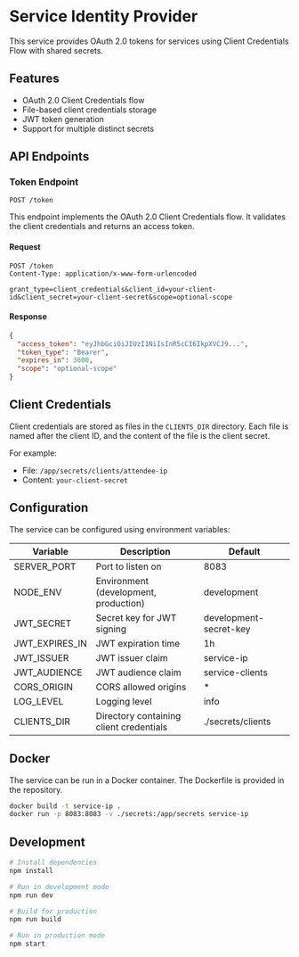 # Service Identity Provider

This service provides OAuth 2.0 tokens for services using Client Credentials Flow with shared secrets.

## Features

- OAuth 2.0 Client Credentials flow
- File-based client credentials storage
- JWT token generation
- Support for multiple distinct secrets

## API Endpoints

### Token Endpoint

`POST /token`

This endpoint implements the OAuth 2.0 Client Credentials flow. It validates the client credentials and returns an access token.

#### Request

```
POST /token
Content-Type: application/x-www-form-urlencoded

grant_type=client_credentials&client_id=your-client-id&client_secret=your-client-secret&scope=optional-scope
```

#### Response

```json
{
  "access_token": "eyJhbGciOiJIUzI1NiIsInR5cCI6IkpXVCJ9...",
  "token_type": "Bearer",
  "expires_in": 3600,
  "scope": "optional-scope"
}
```

## Client Credentials

Client credentials are stored as files in the `CLIENTS_DIR` directory. Each file is named after the client ID, and the content of the file is the client secret.

For example:
- File: `/app/secrets/clients/attendee-ip`
- Content: `your-client-secret`

## Configuration

The service can be configured using environment variables:

| Variable       | Description                             | Default                |
| -------------- | --------------------------------------- | ---------------------- |
| SERVER_PORT    | Port to listen on                       | 8083                   |
| NODE_ENV       | Environment (development, production)   | development            |
| JWT_SECRET     | Secret key for JWT signing              | development-secret-key |
| JWT_EXPIRES_IN | JWT expiration time                     | 1h                     |
| JWT_ISSUER     | JWT issuer claim                        | service-ip             |
| JWT_AUDIENCE   | JWT audience claim                      | service-clients        |
| CORS_ORIGIN    | CORS allowed origins                    | *                      |
| LOG_LEVEL      | Logging level                           | info                   |
| CLIENTS_DIR    | Directory containing client credentials | ./secrets/clients      |

## Docker

The service can be run in a Docker container. The Dockerfile is provided in the repository.

```bash
docker build -t service-ip .
docker run -p 8083:8083 -v ./secrets:/app/secrets service-ip
```

## Development

```bash
# Install dependencies
npm install

# Run in development mode
npm run dev

# Build for production
npm run build

# Run in production mode
npm start
